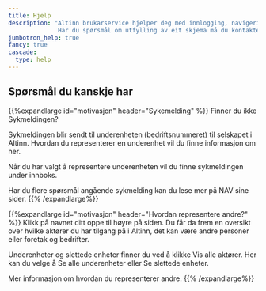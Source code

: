 ```yaml
---
title: Hjelp
description: "Altinn brukarservice hjelper deg med innlogging, navigering, delegering og vegen frem til eit skjema.
              Har du spørsmål om utfylling av eit skjema må du kontakte etaten som eig det."
jumbotron_help: true
fancy: true
cascade:
  type: help
---
```



## Spørsmål du kanskje har


{{%expandlarge id="motivasjon" header="Sykemelding" %}}
Finner du ikke Sykmeldingen? 

Sykmeldingen blir sendt til underenheten (bedriftsnummeret) til selskapet i Altinn. Hvordan du representerer en underenhet vil du finne informasjon om her.

Når du har valgt å representere underenheten vil du finne sykmeldingen under innboks.

Har du flere spørsmål angående sykmelding kan du lese mer på NAV sine sider. 
{{% /expandlarge%}}

{{%expandlarge id="motivasjon" header="Hvordan representere andre?" %}}
Klikk på navnet ditt oppe til høyre på siden. Du får da frem en oversikt over hvilke aktører du har tilgang på i Altinn, det kan være andre personer eller foretak og bedrifter.

Underenheter og slettede enheter finner du ved å klikke Vis alle aktører. Her kan du velge å Se alle underenheter eller Se slettede enheter.

Mer informasjon om hvordan du representerer andre.
{{% /expandlarge%}}